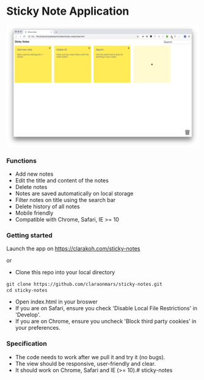# Sticky Note Application 
![picture alt](app_image.png)

### Functions

* Add new notes
* Edit the title and content of the notes
* Delete notes
* Notes are saved automatically on local storage
* Filter notes on title using the search bar
* Delete history of all notes
* Mobile friendly
* Compatible with Chrome, Safari, IE >= 10

### Getting started

Launch the app on https://clarakoh.com/sticky-notes

or

* Clone this repo into your local directory

```
git clone https://github.com/claraonmars/sticky-notes.git
cd sticky-notes

```
* Open index.html in your broswer
* If you are on Safari, ensure you check 'Disable Local File Restrictions' in 'Develop'.
* If you are on Chrome, ensure you uncheck 'Block third party cookies' in your preferences.

### Specification

* The code needs to work after we pull it and try it (no bugs).
* The view should be responsive, user-friendly and clear.
* It should work on Chrome, Safari and IE (>= 10).# sticky-notes
